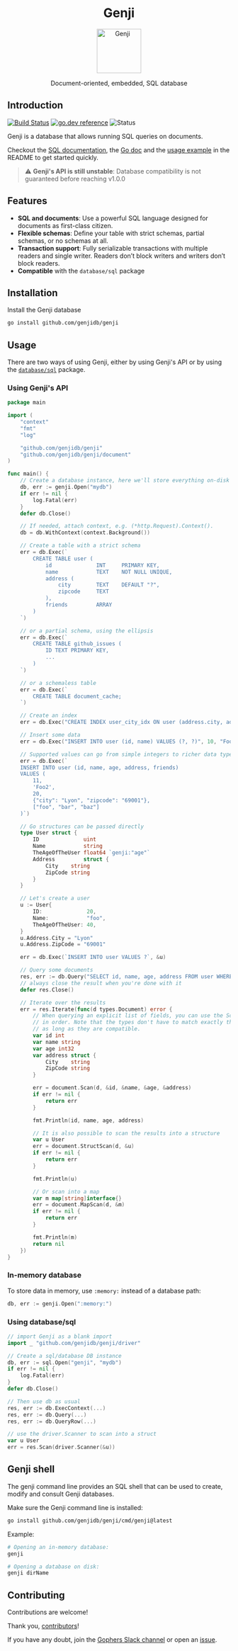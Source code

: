 <h1 align="center"> Genji </h1>
<p align="center">
  <a href="https://genji.dev">
    <img alt="Genji" title="Genji" src="https://raw.githubusercontent.com/genjidb/docs/master/assets/icons/logo.svg?sanitize=true" width="100">
  </a>
</p>

<p align="center">
  Document-oriented, embedded, SQL database
</p>

## Introduction

[![Build Status](https://github.com/genjidb/genji/actions/workflows/go.yml/badge.svg)](https://github.com/genjidb/genji/actions/workflows/go.yml)
[![go.dev reference](https://img.shields.io/badge/go.dev-reference-007d9c?logo=go&logoColor=white&style=flat-square)](https://pkg.go.dev/github.com/genjidb/genji)
![Status](https://img.shields.io/badge/status-alpha-yellow)

Genji is a database that allows running SQL queries on documents.

Checkout the [SQL documentation](https://genji.dev/docs/essentials/sql-introduction/), the [Go doc](https://pkg.go.dev/github.com/genjidb/genji) and the [usage example](#usage) in the README to get started quickly.

> :warning: **Genji's API is still unstable**: Database compatibility is not guaranteed before reaching v1.0.0

## Features

- **SQL and documents**: Use a powerful SQL language designed for documents as first-class citizen.
- **Flexible schemas**: Define your table with strict schemas, partial schemas, or no schemas at all.
- **Transaction support**: Fully serializable transactions with multiple readers and single writer. Readers don’t block writers and writers don’t block readers.
- **Compatible** with the `database/sql` package

## Installation

Install the Genji database

```bash
go install github.com/genjidb/genji
```

## Usage

There are two ways of using Genji, either by using Genji's API or by using the [`database/sql`](https://golang.org/pkg/database/sql/) package.

### Using Genji's API

```go
package main

import (
    "context"
    "fmt"
    "log"

    "github.com/genjidb/genji"
    "github.com/genjidb/genji/document"
)

func main() {
    // Create a database instance, here we'll store everything on-disk
    db, err := genji.Open("mydb")
    if err != nil {
        log.Fatal(err)
    }
    defer db.Close()

    // If needed, attach context, e.g. (*http.Request).Context().
    db = db.WithContext(context.Background())

    // Create a table with a strict schema
    err = db.Exec(`
        CREATE TABLE user (
            id              INT     PRIMARY KEY,
            name            TEXT    NOT NULL UNIQUE,
            address (
                city        TEXT    DEFAULT "?",
                zipcode     TEXT
            ),
            friends         ARRAY
        )
    `)

    // or a partial schema, using the ellipsis
    err = db.Exec(`
        CREATE TABLE github_issues (
            ID TEXT PRIMARY KEY,
            ...
        )
    `)

    // or a schemaless table
    err = db.Exec(`
        CREATE TABLE document_cache;
    `)

    // Create an index
    err = db.Exec("CREATE INDEX user_city_idx ON user (address.city, address.zipCode)")

    // Insert some data
    err = db.Exec("INSERT INTO user (id, name) VALUES (?, ?)", 10, "Foo1", 15)

    // Supported values can go from simple integers to richer data types like lists or documents
    err = db.Exec(`
    INSERT INTO user (id, name, age, address, friends)
    VALUES (
        11,
        'Foo2',
        20,
        {"city": "Lyon", "zipcode": "69001"},
        ["foo", "bar", "baz"]
    )`)

    // Go structures can be passed directly
    type User struct {
        ID              uint
        Name            string
        TheAgeOfTheUser float64 `genji:"age"`
        Address         struct {
            City    string
            ZipCode string
        }
    }

    // Let's create a user
    u := User{
        ID:              20,
        Name:            "foo",
        TheAgeOfTheUser: 40,
    }
    u.Address.City = "Lyon"
    u.Address.ZipCode = "69001"

    err = db.Exec(`INSERT INTO user VALUES ?`, &u)

    // Query some documents
    res, err := db.Query("SELECT id, name, age, address FROM user WHERE age >= ?", 18)
    // always close the result when you're done with it
    defer res.Close()

    // Iterate over the results
    err = res.Iterate(func(d types.Document) error {
        // When querying an explicit list of fields, you can use the Scan function to scan them
        // in order. Note that the types don't have to match exactly the types stored in the table
        // as long as they are compatible.
        var id int
        var name string
        var age int32
        var address struct {
            City    string
            ZipCode string
        }

        err = document.Scan(d, &id, &name, &age, &address)
        if err != nil {
            return err
        }

        fmt.Println(id, name, age, address)

        // It is also possible to scan the results into a structure
        var u User
        err = document.StructScan(d, &u)
        if err != nil {
            return err
        }

        fmt.Println(u)

        // Or scan into a map
        var m map[string]interface{}
        err = document.MapScan(d, &m)
        if err != nil {
            return err
        }

        fmt.Println(m)
        return nil
    })
}

```

### In-memory database

To store data in memory, use `:memory:` instead of a database path:

```go
db, err := genji.Open(":memory:")
```

### Using database/sql

```go
// import Genji as a blank import
import _ "github.com/genjidb/genji/driver"

// Create a sql/database DB instance
db, err := sql.Open("genji", "mydb")
if err != nil {
    log.Fatal(err)
}
defer db.Close()

// Then use db as usual
res, err := db.ExecContext(...)
res, err := db.Query(...)
res, err := db.QueryRow(...)

// use the driver.Scanner to scan into a struct
var u User
err = res.Scan(driver.Scanner(&u))
```

## Genji shell

The genji command line provides an SQL shell that can be used to create, modify and consult Genji databases.

Make sure the Genji command line is installed:

```bash
go install github.com/genjidb/genji/cmd/genji@latest
```

Example:

```bash
# Opening an in-memory database:
genji

# Opening a database on disk:
genji dirName
```

## Contributing

Contributions are welcome!

Thank you, [contributors](https://github.com/genjidb/genji/graphs/contributors)!

If you have any doubt, join the [Gophers Slack channel](https://gophers.slack.com/messages/CKPCYQFE0) or open an [issue](https://github.com/genjidb/genji/issues/new).
